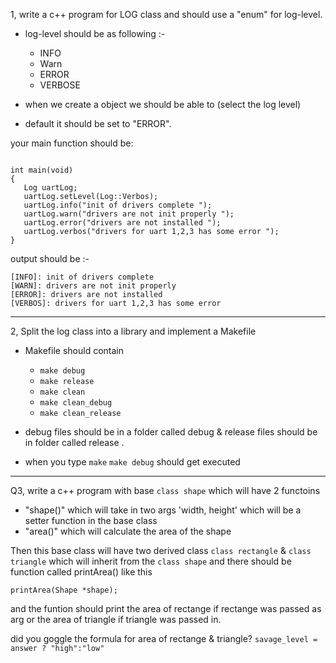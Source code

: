 
1, write a c++ program for LOG class and should use a "enum" for log-level.
   
* log-level should be as following :- 
	* INFO
	* Warn
	* ERROR
	* VERBOSE

* when we create a object we should be able to (select the log  level)
* default it should be set to "ERROR".
	
your main function should be:
```

int main(void)
{
   Log uartLog;
   uartLog.setLevel(Log::Verbos);
   uartLog.info("init of drivers complete ");
   uartLog.warn("drivers are not init properly ");
   uartLog.error("drivers are not installed ");
   uartLog.verbos("drivers for uart 1,2,3 has some error ");
}
```

output should be :-

```
[INFO]: init of drivers complete 
[WARN]: drivers are not init properly 
[ERROR]: drivers are not installed 
[VERBOS]: drivers for uart 1,2,3 has some error 

```

---

2, Split the log class into a library  and implement a Makefile 
* Makefile should contain
	* `make debug`
	* `make release`
	* `make clean`
	* `make clean_debug`
	* `make clean_release`

* debug files should be in a folder called debug & release files should be in folder called release .
* when you type `make`  `make debug`  should get executed
	
			
---
Q3, write a c++ program with base `class shape` which will have 2  functoins
* "shape()" which will take in two args 'width, height' which will be a 							setter function in the base class 			
* "area()" which will calculate the area of the shape

Then this base class will have two derived class `class rectangle` & `class triangle` which will inherit from the  `class shape` 
and there should be function called printArea() like this
```
printArea(Shape *shape);
```
and the funtion should print the area of rectange if rectange was passed as arg or the area of triangle if triangle was passed in.

did you goggle the formula for area of rectange & triangle?
`savage_level = answer ? "high":"low"`

		
